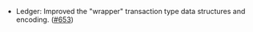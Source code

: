 - Ledger: Improved the "wrapper" transaction type data structures and encoding.
  ([#653](https://github.com/anoma/anoma/pull/653))
